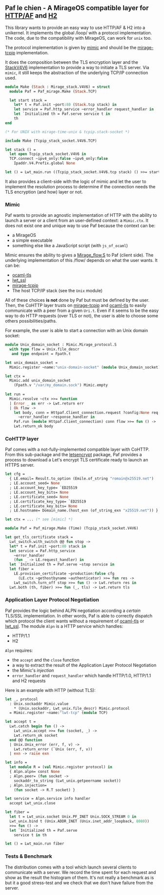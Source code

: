 ## Paf le chien - A MirageOS compatible layer for [HTTP/AF][httpaf] and [H2][h2]

This library wants to provide an easy way to use HTTP/AF & H2 into a unikernel.
It implements the global /loop/ with a protocol implementation. The code, due to
the compatibility with MirageOS, can work for `unix` too.

The protocol implementation is given by [mimic][mimic] and should be the
[mirage-tcpip][mirage-tcpip] implementation.

It does the composition between the TLS encryption layer and the
[StackV4V6][stackv4v6] implementation to provide a way to initiate a TLS
server. Via `mimic`, it still keeps the abstraction of the underlying
TCP/IP connection used.

```ocaml
module Make (Stack : Mirage_stack.V4V6) = struct
  module Paf = Paf_mirage.Make (Stack.TCP)

  let start stack =
    let* t = Paf.init ~port:80 (Stack.tcp stack) in
    let service = Paf.http_service ~error_handler request_handler in
    let `Initialized th = Paf.serve service t in
    th
end

(* For UNIX with mirage-time-unix & tcpip.stack-socket *)

include Make (Tcpip_stack_socket.V4V6.TCP)

let stack () =
  let open Tcpip_stack_socket.V4V6 in
  TCP.connect ~ipv4_only:false ~ipv6_only:false
    Ipaddr.V4.Prefix.global None

let () = Lwt_main.run ((Tcpip_stack_socket.V4V6.tcp stack) () >>= start)
```

It also provides a client-side with the logic of mimic and let the user to
implement the resolution process to determine if the connection needs the TLS
encryption (and how) layer or not.

### Mimic

Paf wants to provide an agnostic implementation of HTTP with the ability to
launch a server or a client from an user-defined context: a `Mimic.ctx`. It
does not exist one and unique way to use Paf because the context can be:
- a MirageOS
- a simple executable
- something else like a JavaScript script (with `js_of_ocaml`)

Mimic ensures the ability to gives a [Mirage_flow.S][mirage-flow] to Paf
(client side). The underlying implementation of this /flow/ depends on what the
user wants. It can be:
- [ocaml-tls][ocaml-tls]
- [lwt_ssl][lwt_ssl]
- [mirage-tcpip][mirage-tcpip]
- The host TCP/IP stack (see the `Unix` module)

All of these choices **is not** done by Paf but must be defined by the user.
Then, the CoHTTP layer trusts on [mirage-tcpip][mirage-tcpip] and
[ocaml-tls][ocaml-tls] to easily communicate with a peer from a given `Uri.t`.
Even if it seems to be the easy way to do HTTP requests (over TLS or not), the
user is able to choose some others possibilities/paths.

For example, the user is able to start a connection with an Unix domain socket:

```ocaml
module Unix_domain_socket : Mimic.Mirage_protocol.S
  with type flow = Unix.file_descr
   and type endpoint = Fpath.t

let unix_domain_socket =
  Mimic.register ~name:"unix-domain-socket" (module Unix_domain_socket)

let ctx =
  Mimic.add unix_domain_socket 
    (Fpath.v "/var/my_domain.sock") Mimic.empty
    
let run =
  Mimic.resolve ~ctx >>= function
  | Error _ as err -> Lwt.return err
  | Ok flow ->
    let body, conn = Httpaf.Client_connection.request ?config:None req
      ~error_handler ~response_handler in
    Paf.run (module Httpaf.Client_connection) conn flow >>= fun () ->
    Lwt.return_ok body
```

### CoHTTP layer

Paf comes with a not-fully-implemented compatible layer with CoHTTP. From this
sub-package and the [letsencrypt][letsencrypt] package, Paf provides a process
to download a Let's encrypt TLS certificate ready to launch an HTTPS server.

```ocaml
let cfg =
  { LE.email= Result.to_option (Emile.of_string "romain@x25519.net")
  ; LE.account_seed= None
  ; LE.account_key_type= `ED25519
  ; LE.account_key_bits= None
  ; LE.certificate_seed= None
  ; LE.certificate_key_type= `ED25519
  ; LE.certificate_key_bits= None
  ; LE.hostname= Domain_name.(host_exn (of_string_exn "x25519.net")) }

let ctx = ... (* see [mimic] *)

module Paf = Paf_mirage.Make (Time) (Tcpip_stack_socket.V4V6)

let get_tls_certificate stack =
  Lwt_switch.with_switch @@ fun stop ->
  let* t = Paf.init ~port:80 stack in
  let service = Paf.http_service
    ~error_handler
    (fun _ -> LE.request_handler) in
  let `Initialized th = Paf.serve ~stop service in
  let fiber =
    LE.provision_certificate ~production:false cfg
      (LE.ctx ~gethostbyname ~authenticator) >>= fun res ->
    Lwt_switch.turn_off stop >>= fun () -> Lwt.return res in
  Lwt.both (th, fiber) >>= fun (_, tls) -> Lwt.return tls
```

### Application Layer Protocol Negotiation

Paf provides the logic behind ALPN negotiation according a _certain_ TLS/SSL
implementation. In other words, Paf is able to correctly dispatch which
protocol the client wants without a requirement of [ocaml-tls][ocaml-tls] or
[lwt_ssl][lwt_ssl]. The module `Alpn` is a HTTP service which handles:
- HTTP/1.1
- H2

`Alpn` requires:
- the `accept` and the `close` function
- a way to extract the result of the Application Layer Protocol Negotiation
- the Mimic's _injection_
- `error_handler` and `request_handler` which handle HTTP/1.0, HTTP/1.1 and
  H2 requests

Here is an example with HTTP (without TLS):
```ocaml
let _, protocol
  : Unix.sockaddr Mimic.value
    * (Unix.sockaddr, Lwt_unix.file_descr) Mimic.protocol
  = Mimic.register ~name:"lwt-tcp" (module TCP)

let accept t =
  Lwt.catch begin fun () ->
    Lwt_unix.accept >>= fun (socket, _) ->
    Lwt.return_ok socket
  end @@ function
  | Unix.Unix_error (err, f, v) ->
    Lwt.return_error (`Unix (err, f, v))
  | exn -> raise exn

let info =
  let module R = (val Mimic.register protocol) in
  { Alpn.alpn= const None
  ; Alpn.peer= (fun socket ->
    sockaddr_to_string (Lwt_unix.getpeername socket))
  ; Alpn.injection=
    (fun socket -> R.T socket) }

let service = Alpn.service info handler
  accept Lwt_unix.close

let fiber =
  let t = Lwt_unix.socket Unix.PF_INET Unix.SOCK_STREAM 0 in
  Lwt_unix.bind t (Unix.ADDR_INET (Unix.inet_addr_loopback, 8080))
  >>= fun () ->
  let `Initialized th = Paf.serve
    service t in th

let () = Lwt_main.run fiber
```

### Tests & Benchmark

The distribution comes with a tool which launch several clients to communicate
with a server. We record the time spent for each request and show as the result
the histogram of them. It's not really a benchmark as is but it a good
stress-test and we check that we don't have failure from the server.

[httpaf]: https://github.com/inhabitedtype/httpaf
[mimic]: https://github.com/mirage/ocaml-git
[mirage-tcpip]: https://github.com/mirage/mirage-tcpip
[letsencrypt]: https://github.com/mmaker/ocaml-letsencrypt
[stackv4v6]: https://github.com/mirage/mirage-stack
[ocaml-tls]: https://github.com/mirleft/ocaml-tls
[lwt_ssl]: https://github.com/ocsigen/lwt_ssl
[mirage-flow]: https://github.com/mirage/mirage-flow
[h2]: https://github.com/anmonteiro/ocaml-h2
